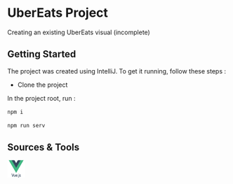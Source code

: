 # UberEats Project

Creating an existing UberEats visual (incomplete)

## Getting Started

The project was created using IntelliJ. To get it running, follow these steps :

- Clone the project

In the project root, run :
```bash
npm i
```

```bash
npm run serv
```

## Sources & Tools

<a href="https://vuejs.org/" target="_blank" rel="noreferrer"> <img src="https://raw.githubusercontent.com/devicons/devicon/master/icons/vuejs/vuejs-original-wordmark.svg" alt="vuejs" width="40" height="40"/> </a>
